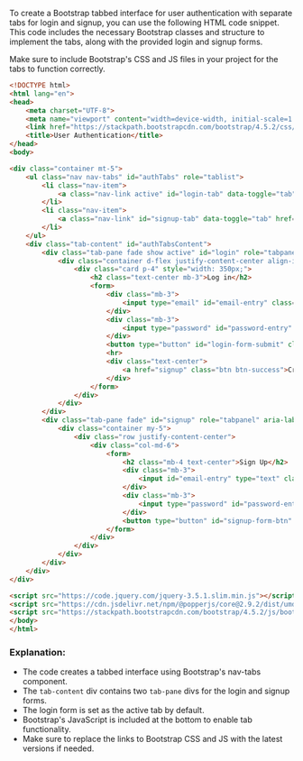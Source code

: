 To create a Bootstrap tabbed interface for user authentication with separate tabs for login and signup, you can use the following HTML code snippet. This code includes the necessary Bootstrap classes and structure to implement the tabs, along with the provided login and signup forms.

Make sure to include Bootstrap's CSS and JS files in your project for the tabs to function correctly.

```html
<!DOCTYPE html>
<html lang="en">
<head>
    <meta charset="UTF-8">
    <meta name="viewport" content="width=device-width, initial-scale=1.0">
    <link href="https://stackpath.bootstrapcdn.com/bootstrap/4.5.2/css/bootstrap.min.css" rel="stylesheet">
    <title>User Authentication</title>
</head>
<body>

<div class="container mt-5">
    <ul class="nav nav-tabs" id="authTabs" role="tablist">
        <li class="nav-item">
            <a class="nav-link active" id="login-tab" data-toggle="tab" href="#login" role="tab" aria-controls="login" aria-selected="true">Login</a>
        </li>
        <li class="nav-item">
            <a class="nav-link" id="signup-tab" data-toggle="tab" href="#signup" role="tab" aria-controls="signup" aria-selected="false">Sign Up</a>
        </li>
    </ul>
    <div class="tab-content" id="authTabsContent">
        <div class="tab-pane fade show active" id="login" role="tabpanel" aria-labelledby="login-tab">
            <div class="container d-flex justify-content-center align-items-center vh-100">
                <div class="card p-4" style="width: 350px;">
                    <h2 class="text-center mb-3">Log in</h2>
                    <form>
                        <div class="mb-3">
                            <input type="email" id="email-entry" class="form-control" placeholder="Email or phone number" required>
                        </div>
                        <div class="mb-3">
                            <input type="password" id="password-entry" class="form-control" placeholder="Password" required>
                        </div>
                        <button type="button" id="login-form-submit" class="btn btn-primary w-100">Log In</button>
                        <hr>
                        <div class="text-center">
                            <a href="signup" class="btn btn-success">Create New Account</a>
                        </div>
                    </form>
                </div>
            </div>
        </div>
        <div class="tab-pane fade" id="signup" role="tabpanel" aria-labelledby="signup-tab">
            <div class="container my-5">
                <div class="row justify-content-center">
                    <div class="col-md-6">
                        <form>
                            <h2 class="mb-4 text-center">Sign Up</h2>
                            <div class="mb-3">
                                <input id="email-entry" type="text" class="form-control" placeholder="Email or Phone Number" required>
                            </div>
                            <div class="mb-3">
                                <input type="password" id="password-entry" class="form-control" placeholder="Password" required>
                            </div>
                            <button type="button" id="signup-form-btn" class="btn btn-primary w-100">Sign Up</button>
                        </form>
                    </div>
                </div>
            </div>
        </div>
    </div>
</div>

<script src="https://code.jquery.com/jquery-3.5.1.slim.min.js"></script>
<script src="https://cdn.jsdelivr.net/npm/@popperjs/core@2.9.2/dist/umd/popper.min.js"></script>
<script src="https://stackpath.bootstrapcdn.com/bootstrap/4.5.2/js/bootstrap.min.js"></script>
</body>
</html>
```

### Explanation:
- The code creates a tabbed interface using Bootstrap's nav-tabs component.
- The `tab-content` div contains two `tab-pane` divs for the login and signup forms.
- The login form is set as the active tab by default.
- Bootstrap's JavaScript is included at the bottom to enable tab functionality.
- Make sure to replace the links to Bootstrap CSS and JS with the latest versions if needed.